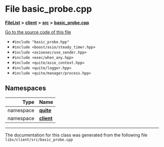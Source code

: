 

# File basic\_probe.cpp



[**FileList**](files.md) **>** [**client**](dir_66fcfc6cbdc0959ca004c79e577b2983.md) **>** [**src**](dir_e2c39676c5a8632601778e1e1ba34ff3.md) **>** [**basic\_probe.cpp**](basic__probe_8cpp.md)

[Go to the source code of this file](basic__probe_8cpp_source.md)



* `#include "basic_probe.hpp"`
* `#include <boost/asio/steady_timer.hpp>`
* `#include <asioexec/use_sender.hpp>`
* `#include <exec/when_any.hpp>`
* `#include <quite/asio_context.hpp>`
* `#include <quite/logger.hpp>`
* `#include <quite/manager/process.hpp>`













## Namespaces

| Type | Name |
| ---: | :--- |
| namespace | [**quite**](namespacequite.md) <br> |
| namespace | [**client**](namespacequite_1_1client.md) <br> |





















































------------------------------
The documentation for this class was generated from the following file `libs/client/src/basic_probe.cpp`

